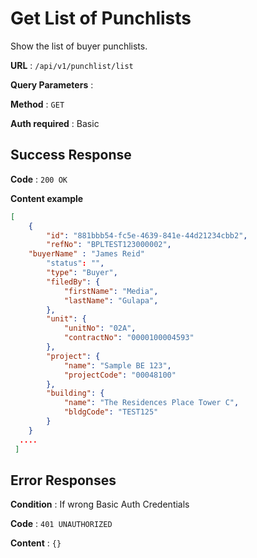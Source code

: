 # Get List of Punchlists

Show the list of buyer punchlists.

**URL** : `/api/v1/punchlist/list`

**Query Parameters** : 

**Method** : `GET`

**Auth required** : Basic


## Success Response

**Code** : `200 OK`

**Content example**

```json
[
	{
		"id": "881bbb54-fc5e-4639-841e-44d21234cbb2",
		"refNo": "BPLTEST123000002",
    "buyerName" : "James Reid"
		"status": "",
		"type": "Buyer",
		"filedBy": {
			"firstName": "Media",
			"lastName": "Gulapa",
		},
		"unit": {
			"unitNo": "02A",
			"contractNo": "0000100004593"
		},
		"project": {
			"name": "Sample BE 123",
			"projectCode": "00048100"
		},
		"building": {
			"name": "The Residences Place Tower C",
			"bldgCode": "TEST125"
		}
	}
  ....
 ]
```

## Error Responses

**Condition** : If wrong Basic Auth Credentials

**Code** : `401 UNAUTHORIZED`

**Content** : `{}`
